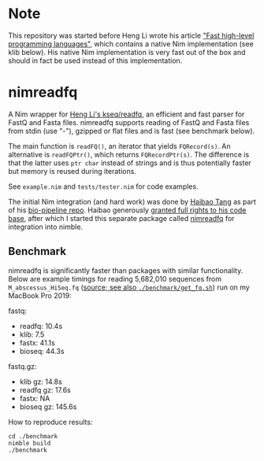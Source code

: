 # Note

This repository was started before Heng Li wrote his article ["Fast high-level programming languages"](https://lh3.github.io/2020/05/17/fast-high-level-programming-languages), which contains a native Nim implementation (see klib below). His native Nim implementation is very fast out of the box and should in fact be used instead of this implementation.

# nimreadfq



A Nim wrapper for [Heng Li's kseq/readfq](https://github.com/lh3/readfq/), an efficient and fast parser for FastQ and Fasta files.
nimreadfq supports reading of FastQ and Fasta files from stdin (use "-"), gzipped or flat files and is fast (see benchmark below).

The main function is `readFQ()`, an iterator that yields `FQRecord(s)`. An alternative is `readFQPtr()`, which returns `FQRecordPtr(s)`. The difference is that the latter uses `ptr char` instead of strings and is thus potentially faster but memory is reused during iterations.

See `example.nim` and `tests/tester.nim` for code examples.

The initial Nim integration (and hard work) was done by [Haibao Tang](https://github.com/tanghaibao) as part of his [bio-pipeline
repo](https://github.com/tanghaibao/bio-pipeline/). Haibao generously [granted full rights to his code base](https://github.com/tanghaibao/bio-pipeline/issues/4), after which I started this separate package called [nimreadfq](https://github.com/andreas-wilm/nimreadfq) for integration into nimble.



## Benchmark

nimreadfq is significantly faster than packages with similar functionality. Below are example timings for reading 5,682,010 sequences from `M_abscessus_HiSeq.fq` ([source; see also `./benchmark/get_fq.sh`](https://github.com/lh3/biofast/releases/tag/biofast-data-v1)) run on my MacBook Pro 2019:

fastq:
- readfq: 10.4s
- klib: 7.5
- fastx: 41.1s
- bioseq: 44.3s

fastq.gz:
- klib gz: 14.8s
- readfq gz: 17.6s
- fastx: NA
- bioseq gz: 145.6s


How to reproduce results:

    cd ./benchmark
    nimble build
    ./benchmark
